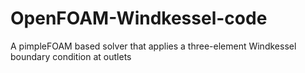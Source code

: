 # OpenFOAM-Windkessel-code
A pimpleFOAM based solver that applies a three-element Windkessel boundary condition at outlets
